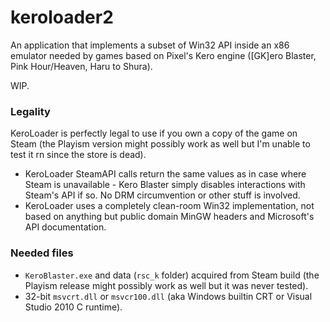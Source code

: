 # keroloader2

An application that implements a subset of Win32 API inside an x86 emulator needed by games based on Pixel's Kero engine (\[GK]ero Blaster, Pink Hour/Heaven, Haru to Shura).

WIP.

### Legality

KeroLoader is perfectly legal to use if you own a copy of the game on Steam (the Playism version might possibly work as well but I'm unable to test it rn since the store is dead).

- KeroLoader SteamAPI calls return the same values as in case where Steam is unavailable - Kero Blaster simply disables interactions with Steam's API if so. No DRM circumvention or other stuff is involved.
- KeroLoader uses a completely clean-room Win32 implementation, not based on anything but public domain MinGW headers and Microsoft's API documentation.

### Needed files
- `KeroBlaster.exe` and data (`rsc_k` folder) acquired from Steam build (the Playism release might possibly work as well but it was never tested).
- 32-bit `msvcrt.dll` or `msvcr100.dll` (aka Windows builtin CRT or Visual Studio 2010 C runtime).
